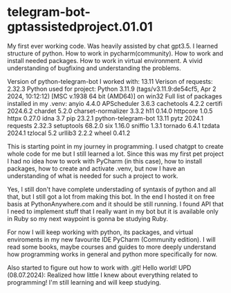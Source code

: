 # telegram-bot-gptassistedproject.01.01
My first ever working code. Was heavily assisted by chat gpt3.5. I learned structure of python. How to work in pycharm(community). How to work and install needed packages. How to work in virtual environment. A vivid understanding of bugfixing and understanding the problems.

Version of python-telegram-bot I worked with: 13.11
Verison of requests: 2.32.3
Python used for project: Python 3.11.9 (tags/v3.11.9:de54cf5, Apr  2 2024, 10:12:12) [MSC v.1938 64 bit (AMD64)] on win32
Full list of packages installed in my .venv: 
anyio               4.4.0
APScheduler         3.6.3
cachetools          4.2.2
certifi             2024.6.2
chardet             5.2.0
charset-normalizer  3.3.2
h11                 0.14.0
httpcore            1.0.5
httpx               0.27.0
idna                3.7
pip                 23.2.1
python-telegram-bot 13.11
pytz                2024.1
requests            2.32.3
setuptools          68.2.0
six                 1.16.0
sniffio             1.3.1
tornado             6.4.1
tzdata              2024.1
tzlocal             5.2
urllib3             2.2.2
wheel               0.41.2

This is starting point in my journey in programming. I used chatgpt to create whole code for me but I still learned a lot. Since this was my first pet project I had no idea how to work with PyCharm (in this case), 
how to install packages, how to create and activate .venv, but now I have an understanding of what is needed for such a project to work. 

Yes, I still don't have complete understading of syntaxis of python and all that, but I still got a lot from making this bot. In the end I hosted it on free basis at PythonAnywhere.com and it should be still running. 
I found API that I need to implement stuff that I really want in my bot but it is available only in Ruby so my next waypoint is gonna be studying Ruby. 

For now I will keep working with python, its packages, and virtual enviroments in my new favourite IDE PyCharm (Community edition). I will read some books, maybe courses and guides to more deeply understand how
programming works in general and python more specifically for now. 

Also started to figure out how to work with .git! Hello world! 
UPD (08.07.2024): Realized how little I knew about everything related to programming! I'm still learning and will keep studying.
